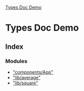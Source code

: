 [Types Doc Demo](globals.md)

# Types Doc Demo

## Index

### Modules

* ["components/App"](modules/_components_app_.md)
* ["lib/average"](modules/_lib_average_.md)
* ["lib/square"](modules/_lib_square_.md)
